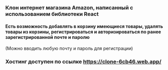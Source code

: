 ### Клон интернет магазина Amazon, написанный с использованием библиотеки React
#### Есть возможность добавлять в корзину имеющиеся товары, удалять товары из корзины, регистрироваться и авторизироваться по ранее зарегистрированной почте и паролю 
(Можно вводить любую почту и пароль для регистрации)
### Хостинг доступен по ссылке https://clone-6cb46.web.app/
